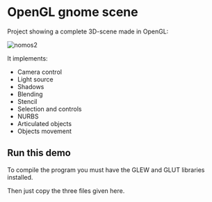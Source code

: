# OpenGL gnome scene
Project showing a complete 3D-scene made in OpenGL:

![nomos2](https://user-images.githubusercontent.com/87211165/170304083-2c61fce2-1a71-4104-af44-b9edef0fb910.png)

It implements:

- Camera control
- Light source
- Shadows
- Blending
- Stencil
- Selection and controls
- NURBS
- Articulated objects
- Objects movement

## Run this demo
To compile the program you must have the GLEW and GLUT libraries installed.

Then just copy the three files given here.
